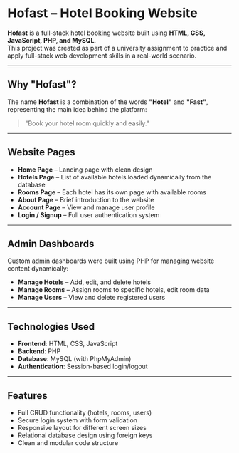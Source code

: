 # Hofast – Hotel Booking Website

**Hofast** is a full-stack hotel booking website built using **HTML, CSS, JavaScript, PHP, and MySQL**.  
This project was created as part of a university assignment to practice and apply full-stack web development skills in a real-world scenario.

---

## Why "Hofast"?

The name **Hofast** is a combination of the words **"Hotel"** and **"Fast"**, representing the main idea behind the platform:

> "Book your hotel room quickly and easily."

---

## Website Pages

- **Home Page** – Landing page with clean design
- **Hotels Page** – List of available hotels loaded dynamically from the database
- **Rooms Page** – Each hotel has its own page with available rooms
- **About Page** – Brief introduction to the website
- **Account Page** – View and manage user profile
- **Login / Signup** – Full user authentication system

---

## Admin Dashboards

Custom admin dashboards were built using PHP for managing website content dynamically:

- **Manage Hotels** – Add, edit, and delete hotels
- **Manage Rooms** – Assign rooms to specific hotels, edit room data
- **Manage Users** – View and delete registered users

---

## Technologies Used

- **Frontend**: HTML, CSS, JavaScript
- **Backend**: PHP
- **Database**: MySQL (with PhpMyAdmin)
- **Authentication**: Session-based login/logout

---

## Features

- Full CRUD functionality (hotels, rooms, users)
- Secure login system with form validation
- Responsive layout for different screen sizes
- Relational database design using foreign keys
- Clean and modular code structure
